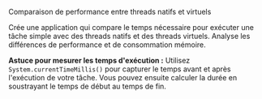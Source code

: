 Comparaison de performance entre threads natifs et virtuels

Crée une application qui compare le temps nécessaire pour exécuter une tâche simple
avec des threads natifs et des threads virtuels. Analyse les différences de performance et de consommation mémoire.

**Astuce pour mesurer les temps d'exécution :**
Utilisez `System.currentTimeMillis()` pour capturer le temps avant et après l'exécution de votre tâche. Vous pouvez ensuite calculer la durée en soustrayant le temps de début au temps de fin.
#